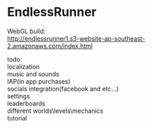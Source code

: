 # EndlessRunner
WebGL build:  
http://endlessrunner1.s3-website-ap-southeast-2.amazonaws.com/index.html

todo:  
localization  
music and sounds  
IAP(in app purchases)  
socials integration(facebook and etc...)  
settings  
leaderboards  
different worlds\levels\mechanics  
tutorial  
